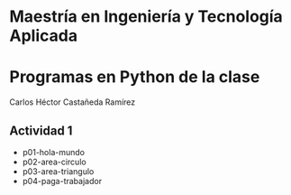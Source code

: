 # Maestría en Ingeniería y Tecnología Aplicada
# Programas en Python de la clase

Carlos Héctor Castañeda Ramírez

## Actividad 1
- p01-hola-mundo
- p02-area-circulo
- p03-area-triangulo
- p04-paga-trabajador